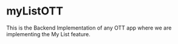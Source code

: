 # myListOTT
This is the Backend Implementation of any OTT app where we are implementing the My List feature.

